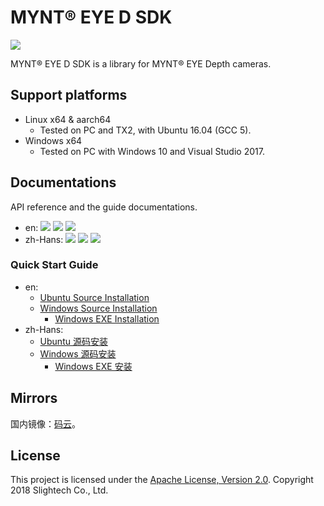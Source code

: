 # MYNT® EYE D SDK

[![](https://img.shields.io/badge/MYNT%20EYE%20D%20SDK-v1.9.0-brightgreen.svg?style=flat)](https://github.com/slightech/MYNT-EYE-D-SDK)


MYNT® EYE D SDK is a library for MYNT® EYE Depth cameras.

## Support platforms

* Linux x64 & aarch64
  * Tested on PC and TX2, with Ubuntu 16.04 (GCC 5).
* Windows x64
  * Tested on PC with Windows 10 and Visual Studio 2017.

## Documentations

API reference and the guide documentations.

* en: [![](https://img.shields.io/badge/Download-PDF-blue.svg?style=flat)](https://readthedocs.org/projects/mynt-eye-d-sdk/downloads/pdf/latest/) [![](https://img.shields.io/badge/Download-HTML-blue.svg?style=flat)](https://readthedocs.org/projects/mynt-eye-d-sdk/downloads/htmlzip/latest/) [![](https://img.shields.io/badge/Online-HTML-blue.svg?style=flat)](http://mynt-eye-d-sdk.rtfd.io/)
* zh-Hans: [![](https://img.shields.io/badge/Download-PDF-blue.svg?style=flat)](https://readthedocs.org/projects/mynt-eye-d-sdk-docs-zh-cn/downloads/pdf/latest/) [![](https://img.shields.io/badge/Download-HTML-blue.svg?style=flat)](https://readthedocs.org/projects/mynt-eye-d-sdk-docs-zh-cn/downloads/htmlzip/latest/) [![](https://img.shields.io/badge/Online-HTML-blue.svg?style=flat)](https://mynt-eye-d-sdk.rtfd.io/zh_CN/latest/)

### Quick Start Guide

* en:
  * [Ubuntu Source Installation](https://mynt-eye-d-sdk.rtfd.io/en/latest/sdk/install_ubuntu_src.html)
  * [Windows Source Installation](https://mynt-eye-d-sdk.rtfd.io/en/latest/sdk/install_win_src.html)
    * [Windows EXE Installation](https://mynt-eye-d-sdk.rtfd.io/en/latest/sdk/install_win_exe.html)
* zh-Hans:
  * [Ubuntu 源码安装](https://mynt-eye-d-sdk.rtfd.io/zh_CN/latest/sdk/install_ubuntu_src.html)
  * [Windows 源码安装](https://mynt-eye-d-sdk.rtfd.io/zh_CN/latest/sdk/install_win_src.html)
    * [Windows EXE 安装](https://mynt-eye-d-sdk.rtfd.io/zh_CN/latest/sdk/install_win_exe.html)

## Mirrors

国内镜像：[码云](https://gitee.com/mynt/MYNT-EYE-D-SDK)。

## License

This project is licensed under the [Apache License, Version 2.0](/LICENSE). Copyright 2018 Slightech Co., Ltd.
